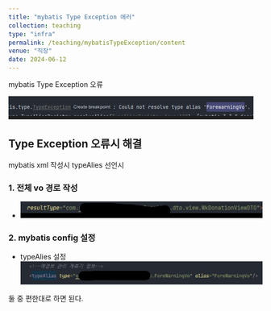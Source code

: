 ```yaml
---
title: "mybatis Type Exception 에러"
collection: teaching
type: "infra"
permalink: /teaching/mybatisTypeException/content
venue: "직장"
date: 2024-06-12
---
```

mybatis Type Exception 오류

![img_4.png](img_4.png)
## Type Exception 오류시 해결
mybatis xml 작성시 typeAlies 선언시
### 1. 전체 vo 경로 작성
   - ![img_5.png](img_5.png)
### 2. mybatis config 설정
   - typeAlies 설정
    ![img_3.png](img_3.png)
   
둘 중 편한대로 하면 된다.